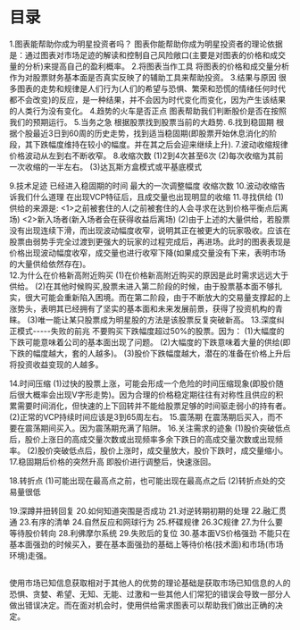 # 目录
1.图表能帮助你成为明星投资者吗？
  图表你能帮助你成为明星投资者的理论依据是：通过图表对市场足迹的解读和控制自己风险敞口(主要是对图表的价格和成交量的分析)来提高自己的盈利概率。
2.将图表当作工具
  将图表的价格和成交量分析作为对股票财务基本面是否真实反映了的辅助工具来帮助投资。
3.结果与原因
  很多图表的走势和规律是人们行为(人们的希望与恐惧、繁荣和恐慌的情绪任何时代都不会改变)的反应，是一种结果，并不会因为时代变化而变化，因为产生该结果的人类行为没有变化。
4.趋势的火车是否正点
  图表帮助我们判断股价是否在按照我们的预期运行。
5.当务之急
  根据股票找到股票当前的大趋势.
6.找到稳固期
  根据个股最近3日到60周的历史走势，找到适当稳固期(即股票开始休息消化的阶段，其下跌幅度维持在较小的幅度。并在其之后会迎来继续上升).
7.波动收缩规律
  价格波动从左到右不断收窄。
8.收缩次数
  (1)2到4次甚至6次
  (2)每次收缩为其前一次收缩的一半左右。
  (3)达瓦斯方盒模式或平基底模式

9.技术足迹
  已经进入稳固期的时间
  最大的一次调整幅度
  收缩次数
10.波动收缩告诉我们什么道理
  在出现VCP特征后，且成交量也出现明显的收缩
11.寻找供给
  (1)供给的来源是:
     <1>之前被套住的人(之前被套住的人会寻求在达到价格平衡点后离场)
     <2>新入场者(新入场者会在获得收益后离场)
  (2)由于上述的大量供给，若股票没有出现连续下滑，而出现波动幅度收窄，说明其正在被更大的玩家吸收。应该在股票由弱势手完全过渡到更强大的玩家的过程完成后，再进场。此时的图表表现是价格出现波动幅度收窄，成交量也进行收窄下降(如果成交量没有下来，表明市场的大量供给依然存在)。   
12.为什么在价格新高附近购买
  (1)在价格新高附近购买的原因是此时需求远远大于供给。
  (2)在其他时候购买,股票未进入第二阶段的时候，由于股票基本面不够扎实，很大可能会重新陷入困境。而在第二阶段，由于不断放大的交易量支撑起的上涨势头，表明其已经拥有了坚实的基本面和未来发展前景，获得了投资机构的青睐。
  (3)唯一能让某只股票成为明星股的方法是该股票反复突破新高。
13.深度纠正模式-----失败的前兆
  不要购买下跌幅度超过50%的股票。因为：
  (1)大幅度的下跌可能意味着公司的基本面出现了问题。
  (2)大幅度的下跌意味着大量的供给(即下跌的幅度越大，套的人越多)。
  (3)股价下跌幅度越大，潜在的准备在价格上升后将投资收益变现的人越多。

14.时间压缩
  (1)过快的股票上涨，可能会形成一个危险的时间压缩现象(即股价随后很大概率会出现V字形走势)。因为合理的价格稳定期往往有对称性且供应的积累需要时间消化，但快速的上下回转并不能给股票足够的时间驱走弱小的持有者。
  (2)正常的VCP持续时间应该是3到65周左右。
15.震荡期
  在震荡期后买入，而不要在震荡期间买入。因为震荡期充满了陷阱。
16.关注需求的迹象
  (1)股价突破低点后，股价上涨日的高成交量次数或出现频率多余下跌日的高成交量次数或出现频率。
  (2)股价突破低点后，股价上涨时，成交量放大，股价下跌时，成交量缩小。
17.稳固期后价格的突然升高
  即股价进行调整后，快速涨回。

18.转折点
  (1)可能出现在最高点之前，也可能出现在最高点之后
  (2)转折点处的交易量很低

19.深蹲并扭转回复
20.如何知道突围是否成功
21.对逆转期初期的处理
22.融汇贯通
23.有序的清单
24.自然反应和网球行为
25.杯碟规律
26.3C规律
27.为什么要等待股价转向
28.利佛摩尔系统
29.失败后的复位
30.基本面VS价格强劲
  不能只在基本面强劲的时候买入，要在基本面强劲的基础上等待价格(技术面)和市场(市场环境)走强。

## 
使用市场已知信息获取相对于其他人的优势的理论基础是获取市场已知信息的人的恐惧、贪婪、希望、无知、无能、过激和一些其他人们常犯的错误会导致一部分人做出错误决定。而在面对机会时，使用供给需求图表可以帮助我们做出正确的决定。
